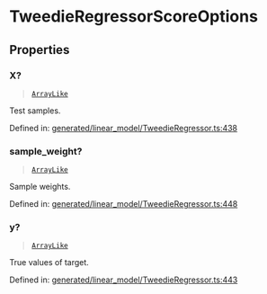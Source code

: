# TweedieRegressorScoreOptions

## Properties

### X?

> [`ArrayLike`](../types/ArrayLike.md)

Test samples.

Defined in:  [generated/linear\_model/TweedieRegressor.ts:438](https://github.com/transitive-bullshit/scikit-learn-ts/blob/b59c1ff/packages/sklearn/src/generated/linear_model/TweedieRegressor.ts#L438)

### sample\_weight?

> [`ArrayLike`](../types/ArrayLike.md)

Sample weights.

Defined in:  [generated/linear\_model/TweedieRegressor.ts:448](https://github.com/transitive-bullshit/scikit-learn-ts/blob/b59c1ff/packages/sklearn/src/generated/linear_model/TweedieRegressor.ts#L448)

### y?

> [`ArrayLike`](../types/ArrayLike.md)

True values of target.

Defined in:  [generated/linear\_model/TweedieRegressor.ts:443](https://github.com/transitive-bullshit/scikit-learn-ts/blob/b59c1ff/packages/sklearn/src/generated/linear_model/TweedieRegressor.ts#L443)

